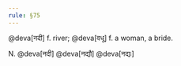 ```yaml
---
rule: §75
---
```


@deva[नदी] f. river; @deva[वधू] f. a woman, a bride.

N. @deva[नदी] @deva[नद्यौ] @deva[नद्यः]